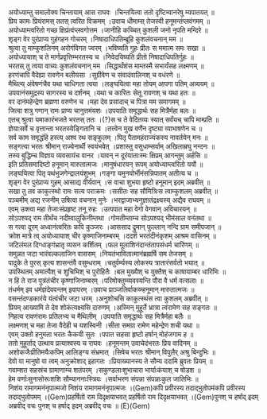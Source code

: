 

  
अयोध्याम्तु समालोक्य चिन्तायाम् आस राघवः ।चिन्तयित्वा ततो दृष्टिम्वानरेषु म्यपातयत्  ॥   
प्रिय कामः प्रियंरामस् ततस् त्वरित विक्रमम् ।उवाच धीमाम्स् तेजस्वी हनूमन्तंप्लवंगमम्  ॥   
अयोध्याम्त्वरितो गच्छ क्षिप्रंत्वंप्लवगोत्तम ।जानीहि कच्चित् कुशली जनो नृपति मन्दिरे  ॥   
शृङ्ग वेर पुरंप्राप्य गुहंगहन गोचरम् ।निषादाधिपतिम्ब्रूहि कुशलंवचनान् मम  ॥   
श्रुत्वा तु माम्कुशलिनम् अरोगंविगत ज्वरम् ।भविष्यति गुहः प्रीतः स ममात्म समः सखा  ॥   
अयोध्यायाश् च ते मार्गंप्रवृत्तिम्भरतस्य च ।निवेदयिष्यति प्रीतो निषादाधिपतिर्गुहः  ॥   
भरतस् तु त्वया वाच्यः कुशलंवचनान् मम ।सिद्धार्थंशंस माम्तस्मै सभार्यंसह लक्ष्मणम्  ॥   
हरणंचापि वैदेह्या रावणेन बलीयसा ।सुग्रीवेण च संवादंवालिनश् च वधंरणे  ॥   
मैथिल्य् अंवेषणंचैव यथा चाधिगता त्वया ।लङ्घयित्वा महा तोयम् आपगा पतिम् अव्ययम्  ॥   
उपयानंसमुद्रस्य सागरस्य च दर्शनम् ।यथा च कारितः सेतू रावणश् च यथा हतः  ॥   
वर दानंमहेन्द्रेण ब्रह्मणा वरुणेन च ।महा देव प्रसादाच् च पित्रा मम समागमम्  ॥   
जित्वा शत्रु गणान् रामः प्राप्य चानुत्तमंयशः ।उपयाति समृद्धार्थः सह मित्रैर्महा बलः  ॥   
एतच् श्रुत्वा यमाकारंभजते भरतस् ततः ।(?)स च ते वेदितव्यः स्यात् सर्वंयच् चापि माम्प्रति  ॥   
ज्ञेयाःसर्वे च वृत्तान्ता भरतस्येङ्गितानि च ।तत्त्वेन मुख वर्णेन दृष्ट्या व्याभाषणेन च  ॥   
सर्व काम समृद्धंहि हस्त्य् अश्व रथ सङ्कुलम् ।पितृ पैतामहंराज्यंकस्य नावर्तयेन् मनः  ॥   
सङ्गत्या भरतः श्रीमान् राज्येनार्थी स्वयंभवेत् ।प्रशास्तु वसुधाम्सर्वाम् अखिलाम्रघु नन्दनः  ॥   
तस्य बुद्धिम्च विज्ञाय व्यवसायंच वानर ।यावन् न दूरंयाताःस्मः क्षिप्रम् आगन्तुम् अर्हसि  ॥   
इति प्रतिसमादिष्टो हनूमान् मारुतात्मजः ।मानुषंधारयन् रूपम् अयोध्याम्त्वरितो ययौ  ॥   
लङ्घयित्वा पितृ पथंभुजगेन्द्रालयंशुभम् ।गङ्गा यमुनयोर्भीमंसन्निपातम् अतीत्य च  ॥   
शृङ्ग वेर पुरंप्राप्य गुहम् आसाद्य वीर्यवान् ।स वाचा शुभया हृष्टो हनूमान् इदम् अब्रवीत्  ॥   
सखा तु तव काकुत्स्थो रामः सत्य पराक्रमः ।ससीतः सह सौमित्रिःस त्वाम्कुशलम् अब्रवीत्  ॥   
पञ्चमीम् अद्य रजनीम् उषित्वा वचनान् मुनेः ।भरद्वाजाभ्यनुज्ञातंद्रक्ष्यस्य् अद्यैव राघवम्  ॥   
एवम् उक्त्वा महा तेजाःसंप्रहृष्ट तनू रुहः ।उत्पपात महा वेगो वेगवान् अविचारयन्  ॥   
सोऽपश्यद् राम तीर्थंच नदीम्वालुकिनीम्तथा ।गोमतीम्ताम्च सोऽपश्यद् भीमंसाल वनंतथा  ॥   
स गत्वा दूरम् अध्वानंत्वरितः कपि कुञ्जरः ।आससाद द्रुमान् फुल्लान् नन्दि ग्राम समीपजान्  ॥   
क्रोश मात्रे त्व् अयोध्यायाश् चीर कृष्णाजिनाम्बरम् ।ददर्श भरतंदीनंकृशम् आश्रम वासिनम्  ॥   
जटिलंमल दिग्धाङ्गंभ्रातृ व्यसन कर्शितम् ।फल मूलाशिनंदान्तंतापसंधर्म चारिणम्  ॥   
समुन्नत जटा भारंवल्कलाजिन वाससम् ।नियतंभावितात्मानंब्रह्मर्षि सम तेजसम्  ॥   
पादुके ते पुरस् कृत्य शासन्तंवै वसुम्धराम् ।चतुर्वर्म्यस्य लोकस्य त्रातारंसर्वतो भयात्  ॥   
उपस्थितम् अमात्यैश् च शुचिभिश् च पुरोहितैः ।बल मुख्यैश् च युक्तैश् च काषायाम्बर धारिभिः  ॥   
न हि ते राज पुत्रंतंचीर कृष्णाजिनाम्बरम् ।परिमोक्तुम्व्यवस्यन्ति पौरा वै धर्म वत्सलाः  ॥   
तंधर्मम् इव धर्मज्ञंदेववन्तम् इवापरम् ।उवाच प्राञ्जलिर्वाकय्म्हनूमान् मारुतात्मजः  ॥   
वसन्तंदण्डकारंये यंत्वंचीर जटा धरम् ।अनुशोचसि काकुत्स्थंस त्वा कुशलम् अब्रवीत्  ॥   
प्रियम् आख्यामि ते देव शोकंत्यक्ष्यसि दारुणम् ।अस्मिन् मुहूर्ते भ्रात्रा त्वंरामेण सह सङ्गतः  ॥   
निहत्य रावणंरामः प्रतिलभ्य च मैथिलीम् ।उपयाति समृद्धार्थः सह मित्रैर्महा बलैः  ॥   
लक्ष्मणश् च महा तेजा वैदेही च यशस्विनी ।सीता समग्रा रामेण महेन्द्रेण शची यथा  ॥   
एवम् उक्तो हनुमता भरतः कैकयी सुतः ।पपात सहसा हृष्टो हर्षान् मोहंजगाम ह  ॥   
ततो मुहूर्ताद् उत्थाय प्रत्याश्वस्य च राघवः ।हनूमन्तम् उवाचेदंभरतः प्रिय वादिनम्  ॥   
अशोकजैःप्रीतिमयैःकपिम् आलिङ्ग्य संभ्रमात् ।सिषेच भरतः श्रीमान् विपुलैर् अश्रु बिन्दुभिः  ॥   
देवो वा मानुषो वा त्वम् अनुक्रोशाद् इहागतः ।प्रियाख्यानस्य ते सौम्य ददामि ब्रुवतः प्रियम्  ॥   
गवाम्शत सहस्रंच ग्रामाणाम्च शतंपरम् ।सकुण्डलाःशुभाचारा भार्याःकंयाश् च षोडश  ॥   
हेम वर्णाःसुनासोरूःशशि सौम्याननाःस्त्रियः ।सर्वाभरण संपन्ना संपन्नाःकुल जातिभिः  ॥   
निशंय रामागमनंनृपात्मजो निशंय रामागमनंनृपात्मजः ।(Gem)कपि प्रवीरस्य तदाद्भुतोपमंकपि प्रवीरस्य तदाद्भुतोपमम् ।(Gem)प्रहर्षितो राम दिदृक्षयाभवत् प्रहर्षितो राम दिदृक्षयाभवत् ।(Gem)पुनश् च हर्षाद् इदम् अब्रवीद् वचः पुनश् च हर्षाद् इदम् अब्रवीद् वचः  ॥ (E)(Gem)  
